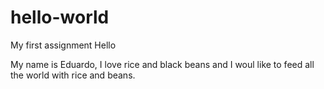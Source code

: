 # hello-world
My first assignment 
Hello

My name is Eduardo, I love rice and black beans and I woul like to feed all the world with rice and beans. 
